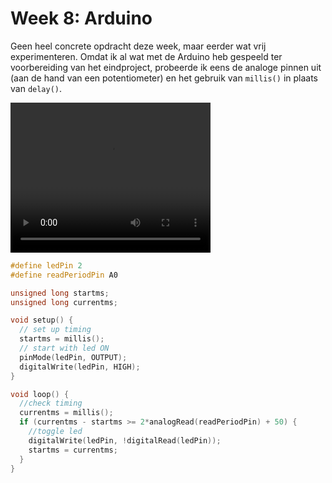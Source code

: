 # Week 8: Arduino

Geen heel concrete opdracht deze week, maar eerder wat vrij experimenteren. Omdat ik al wat met de Arduino heb gespeeld ter voorbereiding van het eindproject, probeerde ik eens de analoge pinnen uit (aan de hand van een potentiometer) en het gebruik van `millis()` in plaats van `delay()`.

<video width="320" height="240" controls>
  <source src="../assets/movie.mp4" type="video/mp4">
Your browser does not support the video tag.
</video>

```c++
#define ledPin 2
#define readPeriodPin A0

unsigned long startms;
unsigned long currentms;

void setup() {
  // set up timing
  startms = millis();
  // start with led ON
  pinMode(ledPin, OUTPUT);
  digitalWrite(ledPin, HIGH);
}

void loop() {
  //check timing
  currentms = millis();
  if (currentms - startms >= 2*analogRead(readPeriodPin) + 50) {
    //toggle led
    digitalWrite(ledPin, !digitalRead(ledPin));
    startms = currentms;
  }
}
```
